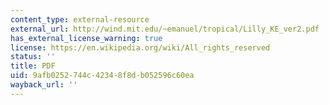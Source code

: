 ```yaml
---
content_type: external-resource
external_url: http://wind.mit.edu/~emanuel/tropical/Lilly_KE_ver2.pdf
has_external_license_warning: true
license: https://en.wikipedia.org/wiki/All_rights_reserved
status: ''
title: PDF
uid: 9afb0252-744c-4234-8f8d-b052596c60ea
wayback_url: ''
---
```

